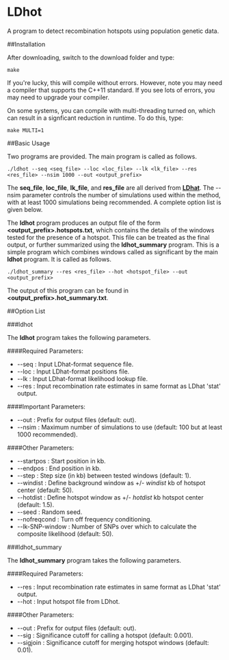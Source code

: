 LDhot
=====

A program to detect recombination hotspots using population genetic data.

##Installation

After downloading, switch to the download folder and type:
```
make
```

If you're lucky, this will compile without errors. However, note you may need a compiler that supports the C++11 standard. If you see lots of errors, you may need to upgrade your compiler.

On some systems, you can compile with multi-threading turned on, which can result in a signficant reduction in runtime. To do this, type:
```
make MULTI=1
```


##Basic Usage

Two programs are provided. The main program is called as follows.

```
./ldhot --seq <seq_file> --loc <loc_file> --lk <lk_file> --res <res_file> --nsim 1000 --out <output_prefix>
```

The **seq\_file**, **loc\_file**, **lk\_file**, and **res\_file** are all derived from [**LDhat**](http://ldhat.sourceforge.net/). The --nsim parameter controls the number of simulations used within the method, with at least 1000 simulations being recommended. A complete option list is given below. 

The **ldhot** program produces an output file of the form **\<output\_prefix\>.hotspots.txt**, which contains the details of the windows tested for the presence of a hotspot. 
This file can be treated as the final output, or further summarized using the **ldhot\_summary** program. This is a simple program which combines windows called as significant by the main **ldhot** program. It is called as follows.

```
./ldhot_summary --res <res_file> --hot <hotspot_file> --out <output_prefix>
```

The output of this program can be found in **\<output\_prefix\>.hot\_summary.txt**.

##Option List

###ldhot

The **ldhot** program takes the following parameters.

####Required Parameters:
* --seq <filename> : Input LDhat-format sequence file.
* --loc <filename> : Input LDhat-format positions file.
* --lk <filename>  : Input LDhat-format likelihood lookup file.
* --res <filename> : Input recombination rate estimates in same format as LDhat 'stat' output.

####Important Parameters:
* --out <prefix>   : Prefix for output files (default: out).
* --nsim <int>     : Maximum number of simulations to use (default: 100 but at least 1000 recommended).

####Other Parameters:
* --startpos <double>   : Start position in kb.
* --endpos <double>     : End position in kb.
* --step <double>       : Step size (in kb) between tested windows (default: 1).
* --windist <double>    : Define background window as +/- *windist* kb of hotspot center (default: 50).
* --hotdist <double>    : Define hotspot window as +/- *hotdist* kb hotspot center (default: 1.5).
* --seed <int>          : Random seed.
* --nofreqcond          : Turn off frequency conditioning.
* --lk-SNP-window <int> : Number of SNPs over which to calculate the composite likelihood (default: 50).

###ldhot_summary

The **ldhot_summary** program takes the following parameters.

####Required Parameters:
* --res <filename> : Input recombination rate estimates in same format as LDhat 'stat' output.
* --hot <filename> : Input hotspot file from LDhot.

####Other Parameters:
* --out <prefix>   : Prefix for output files (default: out).
* --sig <double>      : Significance cutoff for calling a hotspot (default: 0.001).
* --sigjoin <double>  : Significance cutoff for merging hotspot windows (default: 0.01).
